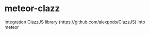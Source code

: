 meteor-clazz
============

Integration ClazzJS library (https://github.com/alexpods/ClazzJS) into meteor
